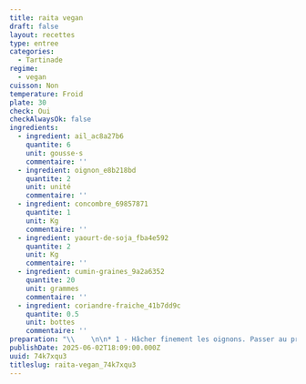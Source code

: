 ```yaml
---
title: raita vegan
draft: false
layout: recettes
type: entree
categories:
  - Tartinade
regime:
  - vegan
cuisson: Non
temperature: Froid
plate: 30
check: Oui
checkAlwaysOk: false
ingredients:
  - ingredient: ail_ac8a27b6
    quantite: 6
    unit: gousse·s
    commentaire: ''
  - ingredient: oignon_e8b218bd
    quantite: 2
    unit: unité
    commentaire: ''
  - ingredient: concombre_69857871
    quantite: 1
    unit: Kg
    commentaire: ''
  - ingredient: yaourt-de-soja_fba4e592
    quantite: 2
    unit: Kg
    commentaire: ''
  - ingredient: cumin-graines_9a2a6352
    quantite: 20
    unit: grammes
    commentaire: ''
  - ingredient: coriandre-fraiche_41b7dd9c
    quantite: 0.5
    unit: bottes
    commentaire: ''
preparation: "\\    \n\n* 1 - Hâcher finement les oignons. Passer au presse ail les gousses. Et couper grossièrement\n\n\_en petits dès les concombres. Saler, poivrer. Mélanger dans 2 gros gastros.\n\n* 2 - Faire griller à la poêle les graines de cumin (+ pour la version végane). Puis les\n\n\_passer au pilon. Verser dans les légumes.\n\n* 3 - Ajouter au tout les yaourts et les feuilles de coriandre ciselées. Servir très frais.\n\n\\"
publishDate: 2025-06-02T18:09:00.000Z
uuid: 74k7xqu3
titleslug: raita-vegan_74k7xqu3
---
```

